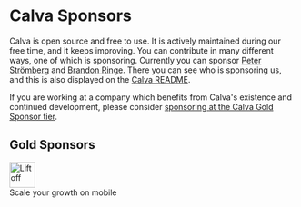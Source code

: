 # Calva Sponsors

Calva is open source and free to use. It is actively maintained during our free time, and it keeps improving. You can contribute in many different ways, one of which is sponsoring. Currently you can sponsor [Peter Strömberg](https://github.com/sponsors/PEZ) and [Brandon Ringe](https://github.com/sponsors/bpringe). There you can see who is sponsoring us, and this is also displayed on the [Calva README](https://github.com/BetterThanTomorrow/calva#calva-sponsors-%EF%B8%8F).

If you are working at a company which benefits from Calva's existence and continued development, please consider [sponsoring at the Calva Gold Sponsor tier](https://github.com/sponsors/PEZ).

## Gold Sponsors

<div>
<div><a href="https://liftoff.io" title="Scale your growth on mobile"><img src="https://liftoff.io/wp-content/themes/liftoff/images/logo-blue.png" height="45px" alt="Liftoff"/></a></div>
<div>Scale your growth on mobile</div>
</div>

